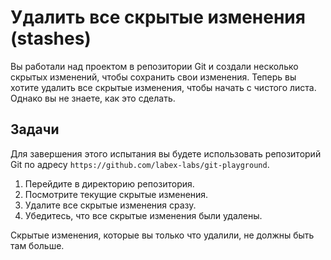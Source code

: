 # Удалить все скрытые изменения (stashes)

Вы работали над проектом в репозитории Git и создали несколько скрытых изменений, чтобы сохранить свои изменения. Теперь вы хотите удалить все скрытые изменения, чтобы начать с чистого листа. Однако вы не знаете, как это сделать.

## Задачи

Для завершения этого испытания вы будете использовать репозиторий Git по адресу `https://github.com/labex-labs/git-playground`.

1. Перейдите в директорию репозитория.
2. Посмотрите текущие скрытые изменения.
3. Удалите все скрытые изменения сразу.
4. Убедитесь, что все скрытые изменения были удалены.

Скрытые изменения, которые вы только что удалили, не должны быть там больше.
